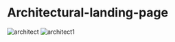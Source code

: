 # Architectural-landing-page
![architect](https://user-images.githubusercontent.com/84854612/199045357-ad6c6a50-b40a-455e-92ec-52d2c07142a8.png)
![architect1](https://user-images.githubusercontent.com/84854612/199046387-e2f51677-4cce-4d20-a9b0-cc74b0693e0e.png)
